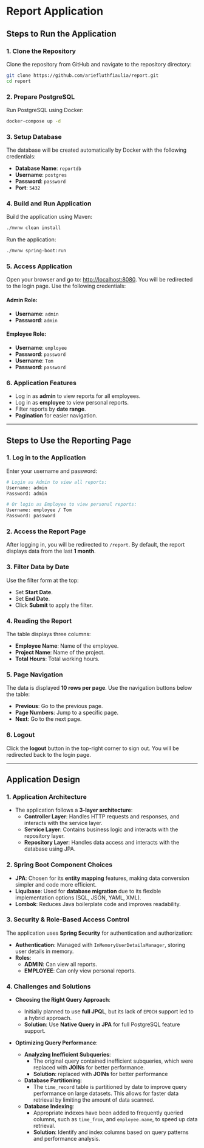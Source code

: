 # Report Application

## Steps to Run the Application

### 1. Clone the Repository
Clone the repository from GitHub and navigate to the repository directory:
```sh
git clone https://github.com/ariefluthfiaulia/report.git
cd report
```

### 2. Prepare PostgreSQL
Run PostgreSQL using Docker:
```sh
docker-compose up -d
```

### 3. Setup Database
The database will be created automatically by Docker with the following credentials:
- **Database Name**: `reportdb`
- **Username**: `postgres`
- **Password**: `password`
- **Port**: `5432`

### 4. Build and Run Application
Build the application using Maven:
```sh
./mvnw clean install
```
Run the application:
```sh
./mvnw spring-boot:run
```

### 5. Access Application
Open your browser and go to: [http://localhost:8080](http://localhost:8080). You will be redirected to the login page. Use the following credentials:

#### Admin Role:
- **Username**: `admin`
- **Password**: `admin`

#### Employee Role:
- **Username**: `employee`
- **Password**: `password`
- **Username**: `Tom`
- **Password**: `password`

### 6. Application Features
- Log in as **admin** to view reports for all employees.
- Log in as **employee** to view personal reports.
- Filter reports by **date range**.
- **Pagination** for easier navigation.

---

## Steps to Use the Reporting Page

### 1. Log in to the Application
Enter your username and password:
```sh
# Login as Admin to view all reports:
Username: admin
Password: admin

# Or login as Employee to view personal reports:
Username: employee / Tom
Password: password
```

### 2. Access the Report Page
After logging in, you will be redirected to `/report`. By default, the report displays data from the last **1 month**.

### 3. Filter Data by Date
Use the filter form at the top:
- Set **Start Date**.
- Set **End Date**.
- Click **Submit** to apply the filter.

### 4. Reading the Report
The table displays three columns:
- **Employee Name**: Name of the employee.
- **Project Name**: Name of the project.
- **Total Hours**: Total working hours.

### 5. Page Navigation
The data is displayed **10 rows per page**. Use the navigation buttons below the table:
- **Previous**: Go to the previous page.
- **Page Numbers**: Jump to a specific page.
- **Next**: Go to the next page.

### 6. Logout
Click the **logout** button in the top-right corner to sign out. You will be redirected back to the login page.

---

## Application Design
### 1. Application Architecture
- The application follows a **3-layer architecture**:
  - **Controller Layer**: Handles HTTP requests and responses, and interacts with the service layer.
  - **Service Layer**: Contains business logic and interacts with the repository layer.
  - **Repository Layer**: Handles data access and interacts with the database using JPA.

### 2. Spring Boot Component Choices
- **JPA**: Chosen for its **entity mapping** features, making data conversion simpler and code more efficient.
- **Liquibase**: Used for **database migration** due to its flexible implementation options (SQL, JSON, YAML, XML).
- **Lombok**: Reduces Java boilerplate code and improves readability.

### 3. Security & Role-Based Access Control
The application uses **Spring Security** for authentication and authorization:
- **Authentication**: Managed with `InMemoryUserDetailsManager`, storing user details in memory.
- **Roles**:
  - **ADMIN**: Can view all reports.
  - **EMPLOYEE**: Can only view personal reports.

### 4. Challenges and Solutions
- **Choosing the Right Query Approach**:
  - Initially planned to use **full JPQL**, but its lack of `EPOCH` support led to a hybrid approach.
  - **Solution**: Use **Native Query in JPA** for full PostgreSQL feature support.

- **Optimizing Query Performance**:
  - **Analyzing Inefficient Subqueries**:
    - The original query contained inefficient subqueries, which were replaced with **JOINs** for better performance.
    - **Solution**: replaced with **JOINs** for better performance
  - **Database Partitioning**:
    - The `time_record` table is partitioned by date to improve query performance on large datasets. This allows for faster data retrieval by limiting the amount of data scanned.
  - **Database Indexing**:
    - Appropriate indexes have been added to frequently queried columns, such as `time_from`, and `employee.name`, to speed up data retrieval.
    - **Solution**: Identify and index columns based on query patterns and performance analysis.

